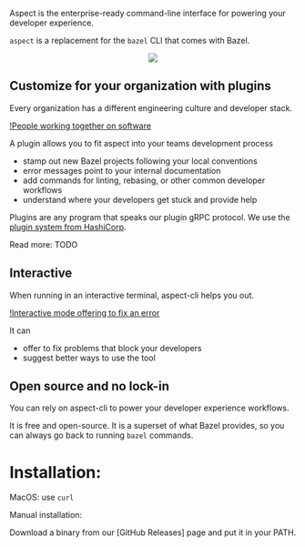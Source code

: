 Aspect is the enterprise-ready command-line interface for powering your developer experience.

`aspect` is a replacement for the `bazel` CLI that comes with Bazel.

<p align="center">
  <img src="/logo.svg" />
</p>

## Customize for your organization with plugins

Every organization has a different engineering culture and developer stack.

[!People working together on software](/people.png)

A plugin allows you to fit aspect into your teams development process
- stamp out new Bazel projects following your local conventions
- error messages point to your internal documentation
- add commands for linting, rebasing, or other common developer workflows
- understand where your developers get stuck and provide help

Plugins are any program that speaks our plugin gRPC protocol. We use the [plugin system from HashiCorp](https://github.com/hashicorp/go-plugin).

Read more: TODO

## Interactive

When running in an interactive terminal, aspect-cli helps you out.

[!Interactive mode offering to fix an error](/fix_visibility.png)

It can
- offer to fix problems that block your developers
- suggest better ways to use the tool

## Open source and no lock-in

You can rely on aspect-cli to power your developer experience workflows.

It is free and open-source. It is a superset of what Bazel provides,
so you can always go back to running `bazel` commands.

# Installation:

MacOS: use `curl`

Manual installation:

Download a binary from our [GitHub Releases] page and put it in your PATH.

[Bazel]: http://bazel.build